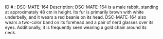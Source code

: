 ID # : DSC-MATE-164
Description: DSC-MATE-164 is a male rabbit, standing at approximately 48 cm in height. Its fur is primarily brown with white underbelly, and it wears a red beanie on its head. DSC-MATE-164 also wears a two-color band on its forehead and a pair of nerd glasses over its eyes. Additionally, it is frequently seen wearing a gold chain around its neck.